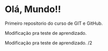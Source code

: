 # Olá, Mundo!!

Primeiro repositorio do curso de GIT e GitHub.

Modificação pra teste de aprendizado. 

Modificação pra teste de aprendizado. /2 
